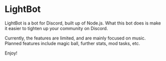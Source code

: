 # LightBot
LightBot is a bot for Discord, built up of Node.js.
What this bot does is make it easier to tighten up your community on Discord.

Currently, the features are limited, and are mainly focused on music.
Planned features include magic ball, further stats, mod tasks, etc.

Enjoy!
